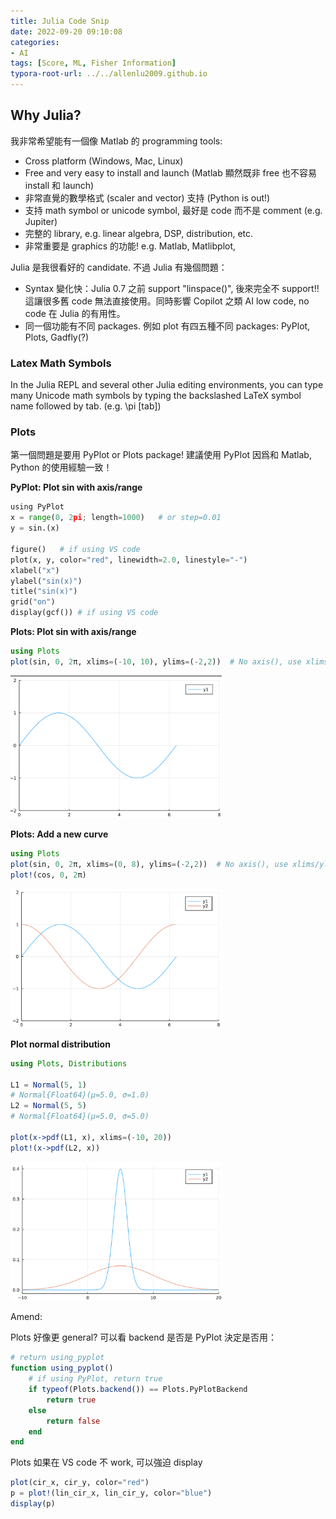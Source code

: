 ```yaml
---
title: Julia Code Snip 
date: 2022-09-20 09:10:08
categories:
- AI
tags: [Score, ML, Fisher Information]
typora-root-url: ../../allenlu2009.github.io
---
```


<script type="text/x-mathjax-config">
MathJax.Hub.Config({
  TeX: { equationNumbers: { autoNumber: "AMS" } }
});
</script>


## Why Julia?

我非常希望能有一個像 Matlab 的 programming tools: 

* Cross platform (Windows, Mac, Linux)
* Free and very easy to install and launch (Matlab 顯然既非 free 也不容易 install 和 launch)
* 非常直覺的數學格式 (scaler and vector) 支持 (Python is out!)
* 支持 math symbol or unicode symbol, 最好是 code 而不是 comment (e.g. Jupiter)  
* 完整的 library, e.g. linear algebra, DSP, distribution, etc.
* 非常重要是 graphics 的功能!  e.g.  Matlab, Matlibplot, 



Julia 是我很看好的 candidate.  不過 Julia 有幾個問題：

* Syntax 變化快：Julia 0.7 之前 support "linspace()", 後來完全不 support!!   這讓很多舊 code 無法直接使用。同時影響 Copilot 之類 AI low code, no code 在 Julia 的有用性。
* 同一個功能有不同 packages.  例如 plot 有四五種不同 packages:  PyPlot, Plots, Gadfly(?)



### Latex Math Symbols

In the Julia REPL and several other Julia editing environments, you can type many Unicode math symbols by typing the backslashed LaTeX symbol name followed by tab.  (e.g. \pi [tab])




### Plots

第一個問題是要用 PyPlot or Plots package!  建議使用 PyPlot 因爲和 Matlab, Python 的使用經驗一致！



**PyPlot: Plot sin with axis/range**

```python
using PyPlot
x = range(0, 2pi; length=1000)   # or step=0.01
y = sin.(x)

figure()   # if using VS code
plot(x, y, color="red", linewidth=2.0, linestyle="-")
xlabel("x")
ylabel("sin(x)")
title("sin(x)")
grid("on")
display(gcf()) # if using VS code


```



**Plots: Plot sin with axis/range**

```julia
using Plots
plot(sin, 0, 2π, xlims=(-10, 10), ylims=(-2,2))  # No axis(), use xlims/ylims instead
```

<img src="/media/image-20220920205256123.png" alt="image-20220920205256123" style="zoom:33%;" />

**Plots: Add a new curve**

```julia
using Plots
plot(sin, 0, 2π, xlims=(0, 8), ylims=(-2,2))  # No axis(), use xlims/ylims instead
plot!(cos, 0, 2π)
```

<img src="/media/image-20220920205221394.png" alt="image-20220920205221394" style="zoom:33%;" />



**Plot normal distribution**

```julia
using Plots, Distributions

L1 = Normal(5, 1)
# Normal{Float64}(μ=5.0, σ=1.0)
L2 = Normal(5, 5)
# Normal{Float64}(μ=5.0, σ=5.0)

plot(x->pdf(L1, x), xlims=(-10, 20))
plot!(x->pdf(L2, x))
```



<img src="/media/image-20220920205804346.png" alt="image-20220920205804346" style="zoom:33%;" />



Amend:

Plots 好像更 general? 可以看 backend 是否是 PyPlot 決定是否用：

```julia
# return using_pyplot
function using_pyplot()
    # if using PyPlot, return true
    if typeof(Plots.backend()) == Plots.PyPlotBackend
        return true
    else
        return false
    end
end
```



Plots 如果在 VS code 不 work, 可以強迫 display

```julia
plot(cir_x, cir_y, color="red")
p = plot!(lin_cir_x, lin_cir_y, color="blue")
display(p)
```

